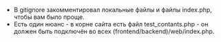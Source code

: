 - В gitignore закомментировал локальные файлы и файлы index.php, чтобы вам было проще.
- Есть один нюанс - в корне сайта есть файл test_contants.php - он должен быть подключён во всех (frontend/backend)/web/index.php.